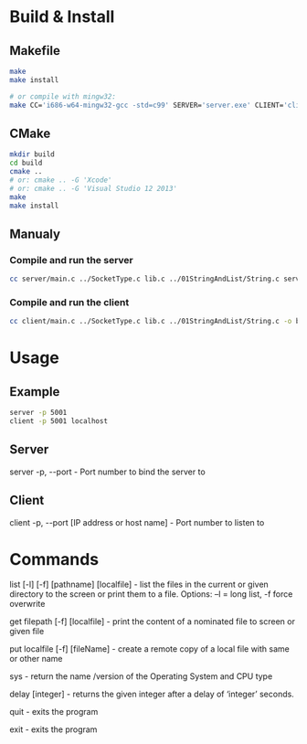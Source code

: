 # Build & Install

## Makefile

```sh
make
make install

# or compile with mingw32:
make CC='i686-w64-mingw32-gcc -std=c99' SERVER='server.exe' CLIENT='client.exe' 
```

## CMake

```sh
mkdir build
cd build
cmake .. 
# or: cmake .. -G 'Xcode'
# or: cmake .. -G 'Visual Studio 12 2013'
make
make install
```

## Manualy

### Compile and run the server

```bash
cc server/main.c ../SocketType.c lib.c ../01StringAndList/String.c server/ls.c server/cat.c server/uname.c server/cp.c server/sleep.c -o bin/server && bin/server -p5001
```

### Compile and run the client

```bash
cc client/main.c ../SocketType.c lib.c ../01StringAndList/String.c -o bin/client && bin/client -p 5001 localhost
```

# Usage

## Example
```sh
server -p 5001
client -p 5001 localhost
```

## Server

server -p, --port - Port number to bind the server to

## Client

client -p, --port [IP address or host name] - Port number to listen to

# Commands

list [-l] [-f] [pathname] [localfile] - list the files in the current or given directory to the screen or print them to a file. Options: –l = long list, -f force overwrite 

get filepath [-f] [localfile] - print the content of a nominated file to screen or given file

put localfile [-f] [fileName] - create a remote copy of a local file with same or other name

sys - return the name /version of the Operating System and CPU type

delay [integer] - returns the given integer after a delay of ‘integer’ seconds.

quit - exits the program

exit - exits the program
